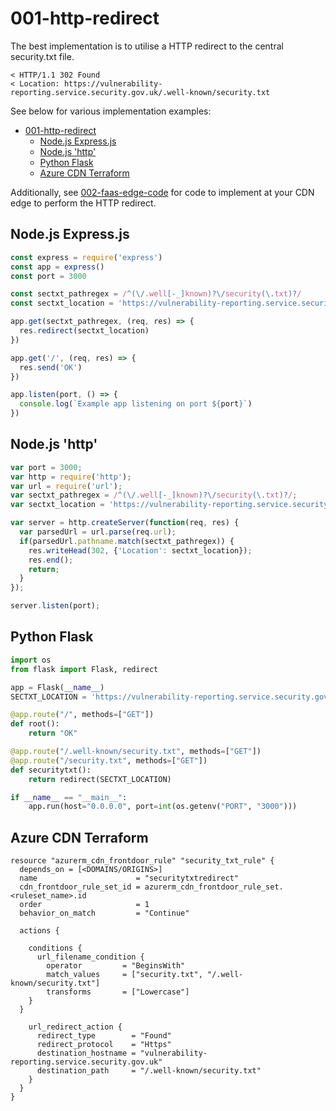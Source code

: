 # 001-http-redirect

The best implementation is to utilise a HTTP redirect to the central security.txt file.

```
< HTTP/1.1 302 Found
< Location: https://vulnerability-reporting.service.security.gov.uk/.well-known/security.txt
```

See below for various implementation examples:
- [001-http-redirect](#001-http-redirect)
  - [Node.js Express.js](#nodejs-expressjs)
  - [Node.js 'http'](#nodejs-http)
  - [Python Flask](#python-flask)
  - [Azure CDN Terraform](#azure-cdn-terraform)

Additionally, see [002-faas-edge-code](../002-faas-edge-code) for code to implement at your CDN edge to perform the HTTP redirect. 

## Node.js Express.js

``` js
const express = require('express')
const app = express()
const port = 3000

const sectxt_pathregex = /^(\/.well[-_]known)?\/security(\.txt)?/
const sectxt_location = 'https://vulnerability-reporting.service.security.gov.uk/.well-known/security.txt'

app.get(sectxt_pathregex, (req, res) => {
  res.redirect(sectxt_location)
})

app.get('/', (req, res) => {
  res.send('OK')
})

app.listen(port, () => {
  console.log(`Example app listening on port ${port}`)
})
```

## Node.js 'http'

``` js
var port = 3000;
var http = require('http');
var url = require('url');
var sectxt_pathregex = /^(\/.well[-_]known)?\/security(\.txt)?/;
var sectxt_location = 'https://vulnerability-reporting.service.security.gov.uk/.well-known/security.txt';

var server = http.createServer(function(req, res) {
  var parsedUrl = url.parse(req.url);
  if(parsedUrl.pathname.match(sectxt_pathregex)) {
    res.writeHead(302, {'Location': sectxt_location});
    res.end();
    return;
  }
});

server.listen(port);
```

## Python Flask

``` python
import os
from flask import Flask, redirect

app = Flask(__name__)
SECTXT_LOCATION = 'https://vulnerability-reporting.service.security.gov.uk/.well-known/security.txt'

@app.route("/", methods=["GET"])
def root():
    return "OK"

@app.route("/.well-known/security.txt", methods=["GET"])
@app.route("/security.txt", methods=["GET"])
def securitytxt():
    return redirect(SECTXT_LOCATION)

if __name__ == "__main__":
    app.run(host="0.0.0.0", port=int(os.getenv("PORT", "3000")))
```

## Azure CDN Terraform 

```
resource "azurerm_cdn_frontdoor_rule" "security_txt_rule" {
  depends_on = [<DOMAINS/ORIGINS>]
  name                      = "securitytxtredirect"
  cdn_frontdoor_rule_set_id = azurerm_cdn_frontdoor_rule_set.<ruleset_name>.id
  order                     = 1
  behavior_on_match         = "Continue"

  actions {

    conditions {
      url_filename_condition {
        operator         = "BeginsWith"
        match_values     = ["security.txt", "/.well-known/security.txt"]
        transforms       = ["Lowercase"]
    }
  }

    url_redirect_action {
      redirect_type        = "Found"
      redirect_protocol    = "Https"
      destination_hostname = "vulnerability-reporting.service.security.gov.uk"
      destination_path     = "/.well-known/security.txt"
    }
  }
}
```
